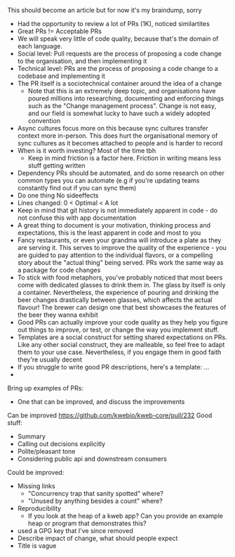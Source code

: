 
This should become an article but for now it's my braindump, sorry
* Had the opportunity to review a lot of PRs (1K), noticed similartites
* Great PRs != Acceptable PRs
* We will speak very little of code quality, because that's the domain of each language. 
* Social level: Pull requests are the process of proposing a code change to the organisation, and then implementing it
* Technical level: PRs are the process of proposing a code change to a codebase and implementing it
* The PR itself is a sociotechnical container around the idea of a change
	* Note that this is an extremely deep topic, and organisations have poured millions into researching, documenting and enforcing things such as the "Change management process". Change is not easy, and our field is somewhat lucky to have such a widely adopted convention
* Async cultures focus more on this because sync cultures transfer context more in-person. This does hurt the organisational memory of sync cultures as it becomes attached to people and is harder to record
* When is it worth investing? Most of the time tbh
	* Keep in mind friction is a factor here. Friction in writing means less stuff getting written
* Dependency PRs should be automated, and do some research on other common types you can automate (e.g if you're updating teams constantly find out if you can sync them)
* Do one thing No sideeffects
* Lines changed: 0 < Optimal < A lot
* Keep in mind that git history is not immediately apparent in code - do not confuse this with app documentation
* A great thing to document is your motivation, thinking process and expectations, this is the least apparent in code and most to you
* Fancy restaurants, or even your grandma will introduce a plate as they are serving it. This serves to improve the quality of the experience - you are guided to pay attention to the individual flavors, or a compelling story about the "actual thing" being served. PRs work the same way as a package for code changes
* To stick with food metaphors, you've probably noticed that most beers come with dedicated glasses to drink them in. The glass by itself is only a container. Nevertheless, the experience of pouring and drinking the beer changes drastically between glasses, which affects the actual flavour! The brewer can design one that best showcases the features of the beer they wanna exhibit
* Good PRs can actually improve your code quality as they help you figure out things to improve, or test, or change the way you implement stuff.
* Templates are a social construct for setting shared expectations on PRs. Like any other social construct, they are malleable, so feel free to adapt them to your use case. Nevertheless, if you engage them in good faith they're usually decent
* If you struggle to write good PR descriptions, here's a template: ...
* 

Bring up examples of PRs:
* One that can be improved, and discuss the improvements

Can be improved
https://github.com/kwebio/kweb-core/pull/232
Good stuff:
- Summary
- Calling out decisions explicitly
- Polite/pleasant tone
- Considering public api and downstream consumers

Could be improved:
* Missing links
	* "Concurrency trap that sanity spotted" where?
	* "Unused by anything besides a count" where?
* Reproducibility
	* If you look at the heap of a kweb app? Can you provide an example heap or program that demonstrates this?
* used a GPG key that I've since removed
* Describe impact of change, what should people expect
* Title is vague